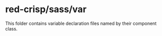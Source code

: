 # red-crisp/sass/var

This folder contains variable declaration files named by their component class.
